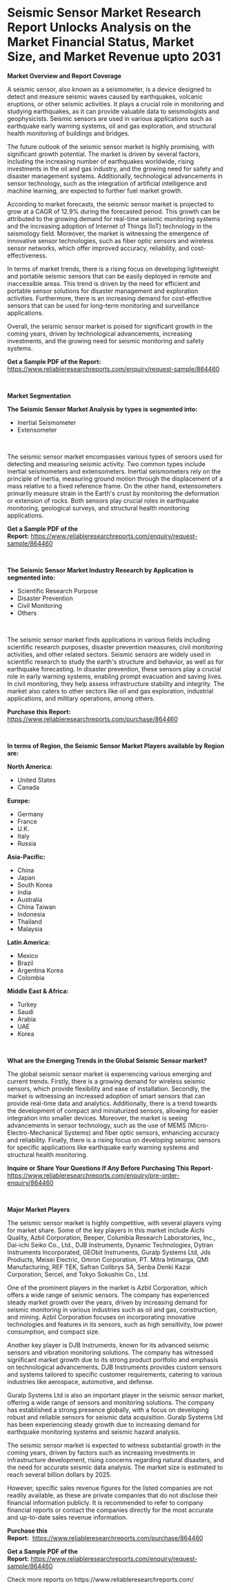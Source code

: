 <p><h1>Seismic Sensor Market Research Report Unlocks Analysis on the Market Financial Status, Market Size, and Market Revenue upto 2031</h1></p><p><strong>Market Overview and Report Coverage</strong></p>
<p><p>A seismic sensor, also known as a seismometer, is a device designed to detect and measure seismic waves caused by earthquakes, volcanic eruptions, or other seismic activities. It plays a crucial role in monitoring and studying earthquakes, as it can provide valuable data to seismologists and geophysicists. Seismic sensors are used in various applications such as earthquake early warning systems, oil and gas exploration, and structural health monitoring of buildings and bridges.</p><p>The future outlook of the seismic sensor market is highly promising, with significant growth potential. The market is driven by several factors, including the increasing number of earthquakes worldwide, rising investments in the oil and gas industry, and the growing need for safety and disaster management systems. Additionally, technological advancements in sensor technology, such as the integration of artificial intelligence and machine learning, are expected to further fuel market growth.</p><p>According to market forecasts, the seismic sensor market is projected to grow at a CAGR of 12.9% during the forecasted period. This growth can be attributed to the growing demand for real-time seismic monitoring systems and the increasing adoption of Internet of Things (IoT) technology in the seismology field. Moreover, the market is witnessing the emergence of innovative sensor technologies, such as fiber optic sensors and wireless sensor networks, which offer improved accuracy, reliability, and cost-effectiveness.</p><p>In terms of market trends, there is a rising focus on developing lightweight and portable seismic sensors that can be easily deployed in remote and inaccessible areas. This trend is driven by the need for efficient and portable sensor solutions for disaster management and exploration activities. Furthermore, there is an increasing demand for cost-effective sensors that can be used for long-term monitoring and surveillance applications.</p><p>Overall, the seismic sensor market is poised for significant growth in the coming years, driven by technological advancements, increasing investments, and the growing need for seismic monitoring and safety systems.</p></p>
<p><strong>Get a Sample PDF of the Report:</strong> <a href="https://www.reliableresearchreports.com/enquiry/request-sample/864460">https://www.reliableresearchreports.com/enquiry/request-sample/864460</a></p>
<p>&nbsp;</p>
<p><strong>Market Segmentation</strong></p>
<p><strong>The Seismic Sensor Market Analysis by types is segmented into:</strong></p>
<p><ul><li>Inertial Seismometer</li><li>Extensometer</li></ul></p>
<p>&nbsp;</p>
<p><p>The seismic sensor market encompasses various types of sensors used for detecting and measuring seismic activity. Two common types include inertial seismometers and extensometers. Inertial seismometers rely on the principle of inertia, measuring ground motion through the displacement of a mass relative to a fixed reference frame. On the other hand, extensometers primarily measure strain in the Earth's crust by monitoring the deformation or extension of rocks. Both sensors play crucial roles in earthquake monitoring, geological surveys, and structural health monitoring applications.</p></p>
<p><strong>Get a Sample PDF of the Report:</strong>&nbsp;<a href="https://www.reliableresearchreports.com/enquiry/request-sample/864460">https://www.reliableresearchreports.com/enquiry/request-sample/864460</a></p>
<p>&nbsp;</p>
<p><strong>The Seismic Sensor Market Industry Research by Application is segmented into:</strong></p>
<p><ul><li>Scientific Research Purpose</li><li>Disaster Prevention</li><li>Civil Monitoring</li><li>Others</li></ul></p>
<p>&nbsp;</p>
<p><p>The seismic sensor market finds applications in various fields including scientific research purposes, disaster prevention measures, civil monitoring activities, and other related sectors. Seismic sensors are widely used in scientific research to study the earth's structure and behavior, as well as for earthquake forecasting. In disaster prevention, these sensors play a crucial role in early warning systems, enabling prompt evacuation and saving lives. In civil monitoring, they help assess infrastructure stability and integrity. The market also caters to other sectors like oil and gas exploration, industrial applications, and military operations, among others.</p></p>
<p><strong>Purchase this Report:</strong>&nbsp; <a href="https://www.reliableresearchreports.com/purchase/864460">https://www.reliableresearchreports.com/purchase/864460</a></p>
<p>&nbsp;</p>
<p><strong>In terms of Region, the Seismic Sensor Market Players available by Region are:</strong></p>
<p>
    <p> <strong> North America: </strong>
        <ul>
            <li>United States</li>
            <li>Canada</li>
        </ul>
        </p> 
    <p> <strong> Europe: </strong>
        <ul>
            <li>Germany</li>
            <li>France</li>
            <li>U.K.</li>
            <li>Italy</li>
            <li>Russia</li>
        </ul>
        </p> 
    <p> <strong> Asia-Pacific: </strong>
        <ul>
            <li>China</li>
            <li>Japan</li>
            <li>South Korea</li>
            <li>India</li>
            <li>Australia</li>
            <li>China Taiwan</li>
            <li>Indonesia</li>
            <li>Thailand</li>
            <li>Malaysia</li>
        </ul>
        </p> 
    <p> <strong> Latin America: </strong>
        <ul>
            <li>Mexico</li>
            <li>Brazil</li>
            <li>Argentina Korea</li>
            <li>Colombia</li>
        </ul>
        </p> 
    <p> <strong> Middle East & Africa: </strong>
        <ul>
            <li>Turkey</li>
            <li>Saudi</li>
            <li>Arabia</li>
            <li>UAE</li>
            <li>Korea</li>
        </ul>
    </p>
    </p>
<p>&nbsp;</p>
<p><strong>What are the Emerging Trends in the Global Seismic Sensor market?</strong></p>
<p><p>The global seismic sensor market is experiencing various emerging and current trends. Firstly, there is a growing demand for wireless seismic sensors, which provide flexibility and ease of installation. Secondly, the market is witnessing an increased adoption of smart sensors that can provide real-time data and analytics. Additionally, there is a trend towards the development of compact and miniaturized sensors, allowing for easier integration into smaller devices. Moreover, the market is seeing advancements in sensor technology, such as the use of MEMS (Micro-Electro-Mechanical Systems) and fiber optic sensors, enhancing accuracy and reliability. Finally, there is a rising focus on developing seismic sensors for specific applications like earthquake early warning systems and structural health monitoring.</p></p>
<p><strong>Inquire or Share Your Questions If Any Before Purchasing This Report</strong>- <a href="https://www.reliableresearchreports.com/enquiry/pre-order-enquiry/864460">https://www.reliableresearchreports.com/enquiry/pre-order-enquiry/864460</a></p>
<p>&nbsp;</p>
<p><strong>Major Market Players</strong></p>
<p><p>The seismic sensor market is highly competitive, with several players vying for market share. Some of the key players in this market include Aichi Quality, Azbil Corporation, Beeper, Columbia Research Laboratories, Inc., Dai-ichi Seiko Co., Ltd., DJB Instruments, Dynamic Technologies, Dytran Instruments Incorporated, GEObit Instruments, Guralp Systems Ltd, Jds Products, Meisei Electric, Omron Corporation, PT. Mitra Intimarga, QMI Manufacturing, REF TEK, Safran Colibrys SA, Senba Denki Kazai Corporation, Sercel, and Tokyo Sokushin Co., Ltd.</p><p>One of the prominent players in the market is Azbil Corporation, which offers a wide range of seismic sensors. The company has experienced steady market growth over the years, driven by increasing demand for seismic monitoring in various industries such as oil and gas, construction, and mining. Azbil Corporation focuses on incorporating innovative technologies and features in its sensors, such as high sensitivity, low power consumption, and compact size.</p><p>Another key player is DJB Instruments, known for its advanced seismic sensors and vibration monitoring solutions. The company has witnessed significant market growth due to its strong product portfolio and emphasis on technological advancements. DJB Instruments provides custom sensors and systems tailored to specific customer requirements, catering to various industries like aerospace, automotive, and defense.</p><p>Guralp Systems Ltd is also an important player in the seismic sensor market, offering a wide range of sensors and monitoring solutions. The company has established a strong presence globally, with a focus on developing robust and reliable sensors for seismic data acquisition. Guralp Systems Ltd has been experiencing steady growth due to increasing demand for earthquake monitoring systems and seismic hazard analysis.</p><p>The seismic sensor market is expected to witness substantial growth in the coming years, driven by factors such as increasing investments in infrastructure development, rising concerns regarding natural disasters, and the need for accurate seismic data analysis. The market size is estimated to reach several billion dollars by 2025.</p><p>However, specific sales revenue figures for the listed companies are not readily available, as these are private companies that do not disclose their financial information publicly. It is recommended to refer to company financial reports or contact the companies directly for the most accurate and up-to-date sales revenue information.</p></p>
<p><strong>Purchase this Report:</strong>&nbsp;&nbsp;<a href="https://www.reliableresearchreports.com/purchase/864460">https://www.reliableresearchreports.com/purchase/864460</a></p>
<p></p>
<p><strong>Get a Sample PDF of the Report:</strong>&nbsp;<a href="https://www.reliableresearchreports.com/enquiry/request-sample/864460">https://www.reliableresearchreports.com/enquiry/request-sample/864460</a></p>
<p>Check more reports on https://www.reliableresearchreports.com/</p>